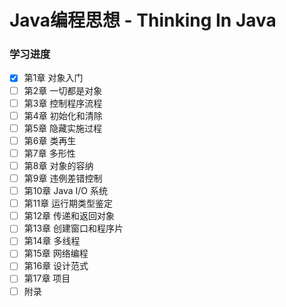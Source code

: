 # Java编程思想 - Thinking In Java

### 学习进度

- [x] 第1章 对象入门
- [ ] 第2章 一切都是对象
- [ ] 第3章 控制程序流程
- [ ] 第4章 初始化和清除
- [ ] 第5章 隐藏实施过程
- [ ] 第6章 类再生
- [ ] 第7章 多形性
- [ ] 第8章 对象的容纳
- [ ] 第9章 违例差错控制
- [ ] 第10章 Java I/O 系统
- [ ] 第11章 运行期类型鉴定
- [ ] 第12章 传递和返回对象
- [ ] 第13章 创建窗口和程序片
- [ ] 第14章 多线程
- [ ] 第15章 网络编程
- [ ] 第16章 设计范式
- [ ] 第17章 项目
- [ ] 附录